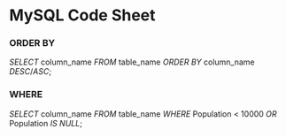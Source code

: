 # MySQL Code Sheet

### ORDER BY
*SELECT* column_name
*FROM* table_name
*ORDER BY* column_name *DESC*/*ASC*;

### WHERE
*SELECT* column_name
*FROM* table_name
*WHERE* Population < 10000 *OR* Population *IS NULL*;